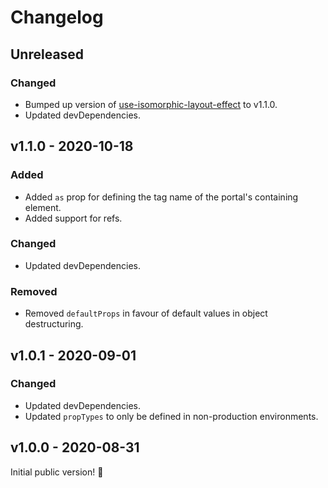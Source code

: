 # Changelog

## Unreleased

### Changed

- Bumped up version of [use-isomorphic-layout-effect](https://www.npmjs.com/package/use-isomorphic-layout-effect) to v1.1.0.
- Updated devDependencies.

## v1.1.0 - 2020-10-18

### Added

- Added `as` prop for defining the tag name of the portal's containing element.
- Added support for refs.

### Changed

- Updated devDependencies.

### Removed

- Removed `defaultProps` in favour of default values in object destructuring.

## v1.0.1 - 2020-09-01

### Changed

- Updated devDependencies.
- Updated `propTypes` to only be defined in non-production environments.

## v1.0.0 - 2020-08-31

Initial public version! :tada:
